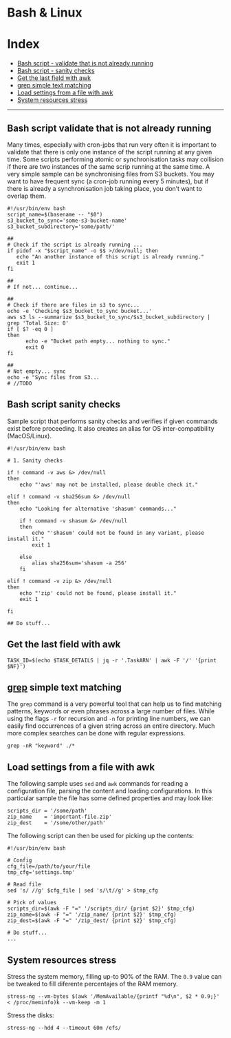 # Bash & Linux

# Index
- [Bash script - validate that is not already running](bash-script-validate-that-is-not-already-running)
- [Bash script - sanity checks](bash-script-sanity-checks)
- [Get the last field with awk](#get-the-last-field-with-awk)
- [grep simple text matching](grep-simple-text-matching)
- [Load settings from a file with awk](#load-settings-from-a-file-with-awk)
- [System resources stress](system-resources-stress)

****

## Bash script validate that is not already running
Many times, especially with cron-jpbs that run very often it is important to validate that there is only one instance of the script running at any given time. Some scripts performing atomic or synchronisation tasks may collision if there are two instances of the same scrip running at the same time. A very simple sample can be synchronising files from S3 buckets. You may want to have frequent sync (a cron-job running every 5 minutes), but if there is already a synchronisation job taking place, you don’t want to overlap them. 
```
#!/usr/bin/env bash
script_name=$(basename -- "$0")
s3_bucket_to_sync='some-s3-bucket-name'
s3_bucket_subdirectory='some/path/'

##
# Check if the script is already running ...
if pidof -x "$script_name" -o $$ >/dev/null; then
   echo "An another instance of this script is already running."
   exit 1
fi

##
# If not... continue...

##
# Check if there are files in s3 to sync...
echo -e 'Checking $s3_bucket_to_sync bucket...'
aws s3 ls --summarize $s3_bucket_to_sync/$s3_bucket_subdirectory | grep 'Total Size: 0'
if [ $? -eq 0 ]
then
      echo -e "Bucket path empty... nothing to sync."
      exit 0
fi

##
# Not empty... sync
echo -e "Sync files from S3...
# //TODO
```

## Bash script sanity checks

Sample script that performs sanity checks and verifies if given commands exist before proceeding. It also creates an alias for OS inter-compatibility (MacOS/Linux).

```
#!/usr/bin/env bash

# 1. Sanity checks

if ! command -v aws &> /dev/null
then
    echo "'aws' may not be installed, please double check it."

elif ! command -v sha256sum &> /dev/null
then
    echo "Looking for alternative 'shasum' commands..."

    if ! command -v shasum &> /dev/null
    then
        echo "'shasum' could not be found in any variant, please install it."
        exit 1

    else
        alias sha256sum='shasum -a 256'
    fi

elif ! command -v zip &> /dev/null
then
    echo "'zip' could not be found, please install it."
    exit 1

fi

## Do stuff...
```


## Get the last field with awk
```
TASK_ID=$(echo $TASK_DETAILS | jq -r '.TaskARN' | awk -F '/' '{print $NF}')
```


## [grep](https://linux.die.net/man/1/grep) simple text matching

The ```grep``` command is a very powerful tool that can help us to find matching patterns, keywords or even phrases across a large number of files. While using the flags ```-r``` for recursion and ```-n``` for printing line numbers, we can easily find occurrences of a given string across an entire directory. Much more complex searches can be done with regular expressions.
```
grep -nR "keyword" ./*
```


## Load settings from a file with awk

The following sample uses `sed` and `awk` commands for reading a configuration file, parsing the content and loading configurations. In this particular sample the file has some defined properties and may look like:
```
scripts_dir = '/some/path'
zip_name    = 'important-file.zip'
zip_dest    = '/some/other/path'
```
The following script can then be used for picking up the contents:
```
#!/usr/bin/env bash

# Config
cfg_file=/path/to/your/file
tmp_cfg='settings.tmp'

# Read file
sed 's/ //g' $cfg_file | sed 's/\t//g' > $tmp_cfg

# Pick of values
scripts_dir=$(awk -F "=" '/scripts_dir/ {print $2}' $tmp_cfg)
zip_name=$(awk -F "=" '/zip_name/ {print $2}' $tmp_cfg)
zip_dest=$(awk -F "=" '/zip_dest/ {print $2}' $tmp_cfg)

# Do stuff...
...
```


## System resources stress
Stress the system memory, filling up-to 90% of the RAM. The ```0.9``` value can be tweaked to fill diferente percentajes of the RAM memory.
```
stress-ng --vm-bytes $(awk '/MemAvailable/{printf "%d\n", $2 * 0.9;}' < /proc/meminfo)k --vm-keep -m 1
```
Stress the disks:
```
stress-ng --hdd 4 --timeout 60m /efs/
```

